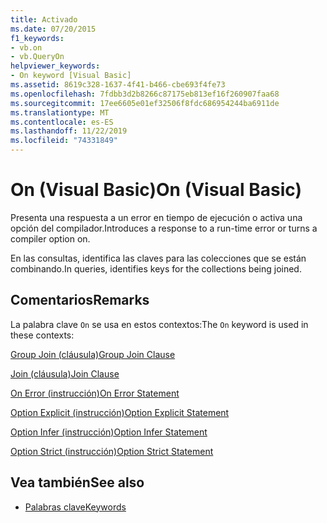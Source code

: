 ```yaml
---
title: Activado
ms.date: 07/20/2015
f1_keywords:
- vb.on
- vb.QueryOn
helpviewer_keywords:
- On keyword [Visual Basic]
ms.assetid: 8619c328-1637-4f41-b466-cbe693f4fe73
ms.openlocfilehash: 7fdbb3d2b8266c87175eb813ef16f260907faa68
ms.sourcegitcommit: 17ee6605e01ef32506f8fdc686954244ba6911de
ms.translationtype: MT
ms.contentlocale: es-ES
ms.lasthandoff: 11/22/2019
ms.locfileid: "74331849"
---
```

# <a name="on-visual-basic"></a><span data-ttu-id="d4a81-102">On (Visual Basic)</span><span class="sxs-lookup"><span data-stu-id="d4a81-102">On (Visual Basic)</span></span>
<span data-ttu-id="d4a81-103">Presenta una respuesta a un error en tiempo de ejecución o activa una opción del compilador.</span><span class="sxs-lookup"><span data-stu-id="d4a81-103">Introduces a response to a run-time error or turns a compiler option on.</span></span>  
  
 <span data-ttu-id="d4a81-104">En las consultas, identifica las claves para las colecciones que se están combinando.</span><span class="sxs-lookup"><span data-stu-id="d4a81-104">In queries, identifies keys for the collections being joined.</span></span>  
  
## <a name="remarks"></a><span data-ttu-id="d4a81-105">Comentarios</span><span class="sxs-lookup"><span data-stu-id="d4a81-105">Remarks</span></span>  
 <span data-ttu-id="d4a81-106">La palabra clave `On` se usa en estos contextos:</span><span class="sxs-lookup"><span data-stu-id="d4a81-106">The `On` keyword is used in these contexts:</span></span>  
  
 [<span data-ttu-id="d4a81-107">Group Join (cláusula)</span><span class="sxs-lookup"><span data-stu-id="d4a81-107">Group Join Clause</span></span>](../../visual-basic/language-reference/queries/group-join-clause.md)  
  
 [<span data-ttu-id="d4a81-108">Join (cláusula)</span><span class="sxs-lookup"><span data-stu-id="d4a81-108">Join Clause</span></span>](../../visual-basic/language-reference/queries/join-clause.md)  
  
 [<span data-ttu-id="d4a81-109">On Error (instrucción)</span><span class="sxs-lookup"><span data-stu-id="d4a81-109">On Error Statement</span></span>](../../visual-basic/language-reference/statements/on-error-statement.md)  
  
 [<span data-ttu-id="d4a81-110">Option Explicit (instrucción)</span><span class="sxs-lookup"><span data-stu-id="d4a81-110">Option Explicit Statement</span></span>](../../visual-basic/language-reference/statements/option-explicit-statement.md)  
  
 [<span data-ttu-id="d4a81-111">Option Infer (instrucción)</span><span class="sxs-lookup"><span data-stu-id="d4a81-111">Option Infer Statement</span></span>](../../visual-basic/language-reference/statements/option-infer-statement.md)  
  
 [<span data-ttu-id="d4a81-112">Option Strict (instrucción)</span><span class="sxs-lookup"><span data-stu-id="d4a81-112">Option Strict Statement</span></span>](../../visual-basic/language-reference/statements/option-strict-statement.md)  
  
## <a name="see-also"></a><span data-ttu-id="d4a81-113">Vea también</span><span class="sxs-lookup"><span data-stu-id="d4a81-113">See also</span></span>

- [<span data-ttu-id="d4a81-114">Palabras clave</span><span class="sxs-lookup"><span data-stu-id="d4a81-114">Keywords</span></span>](../../visual-basic/language-reference/keywords/index.md)
